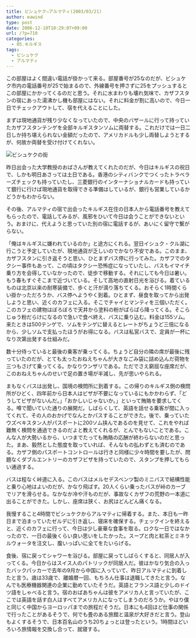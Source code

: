 ```yaml
---
title: ビシュケク⇒アルマティ(2003/03/21)
author: eawind
type: post
date: 2006-12-10T10:29:07+09:00
url: /?p=710
categories:
  - 05.キルギス
tags:
  - ビシュケク
  - アルマティ
---
```

この部屋はよく間違い電話が掛かって来る。部屋番号が25なのだが、ビシュケク市内の電話番号が25で始まるので、外線番号を押さずに25をプッシュするとこの部屋にかかってくるのだと思う。それに水まわりも壊れ気味で、カザフスタンの宿にあった湯沸かし機も部屋にはない。それに料金が割に高いので、今日一日でチェックアウトして、宿を代えることにした。

まずは現地通貨が残り少なくなっていたので、中央のバザールに行って持っていたカザフスタンテンゲを全部キルギスタンソムに両替する。これだけでは一日二日しか持ち堪えられない金額だったので、アメリカドルも少し両替しようとするが、何故か両替を受け付けてくれない。

![ビシュケクの街](/img/wp/2006/12/200303210923001.jpg)

昨日出会った大学教授のおばさんが教えてくれたのだが、今日はキルギスの祝日で、しかも明日あさっては土日である。香港のシティバンクでつくったトラベラーズチェックも持っていたし、三菱銀行のインターナショナルカードも持っていて銀行に行けば現地通貨を取得できる準備はしているが、銀行も営業しているかどうかもわからない。

その後、アルマティの宿で出会ったキルギス在住の日本人から電話番号を教えてもらったので、電話してみるが、風邪をひいて今日は会うことができないという。おまけに、代えようと思っていた別の宿に電話するが、あいにく留守で繋がらない。

「俺はキルギスに嫌われているのか」と途方にくれる。翌日イシュク・クル湖に行こうと予定していたが、現地通貨が乏しいのでかなり不安である。このまま、カザフスタンに引き返そうと思い、ひとまずバス停に行ってみた。カザフでのタクシー事件もあって、この頃はタクシー恐怖症になっていたし、バスもイマイチ乗り方を会得していなかったので、徒歩で移動する。それにしても今日は暑い。もう春もすぐそこまで近づいている。そして高地の直射日光を浴びる。着ているものは北京以来の耐寒装備で、歩くと汗が滴り落ちてくる。おそらく1時間くらい掛かっただろうか、バス停へようやく到着。ひとまず、昼食を取ってから出発しようと思い、近くのカフェに入る。そこでチャイとマンティを三個いただく。このカフェの建物はぼろぼろで天井から塗料の粉がぱらぱら降ってくる。そこらじゅう粉だらけになるので急いで食べ終え、バスに乗り込む。料金は155ソム。来たときは500テンゲで、ソムをテンゲに替えるとレートがちょうど三倍になるから、少しソムで支払ったほうがお得になる。バスは私営バスで、定員が一杯になり次第出発する仕組みだ。

数十分待っていると最後の乗客が乗ってくる。ちょうど自分の隣の席が最後に残っていたのだが、とても太ったおねえちゃんが大きなごみ袋に詰め込んだ荷物を三つもさげて乗ってくる。かなりウンザリである。ただでさえ窮屈な座席だが、このおねえちゃんのせいで足の置き場が半減し、先が思いやられる。

まもなくバスは出発し、国境の検問所に到着する。この帰りのキルギス側の検問所がひどく、四年前から日本人はビザが不要になっているにもかかわらず、「どうしてビザがないんだ。」「おかしいじゃないか。」といって賄賂を要求してくる。噂で聞いていた通りの展開だ。しばらくして、英語を話せる乗客が間に入ってくれて、その人のおかげでなんとかパスすることができた。後で、乗っていたウズベキスタン人がパスポートに200ソム挟んであるのを見せて、これをやれば難無く検問を通過できるのだよと教えてくれるが、とんでもないことである。こんな人が大勢いるから、いつまでたっても賄賂の応酬が終わらないのだと思った。まあ、毅然とした態度を取っていれば、そんなもの払わずとも済むのである。カザフ側のパスポートコントロールは行きと同様に少々時間を要したが、問題なくダブルエントリーのカザフビザを持っていたので、スタンプを押してもらい通過する。

バスは程なく峠道に入る。このバスはメルセデスベンツ製のミニバスで結構性能と乗り心地はよいのだが、かなり飛ばす。20人くらい乗ったバスが峠のカーブでリアを滑らせる。なかなか冷や汗ものだが、事故なくカザフの荒野の一本道に出ることができた。しかし、座席は狭く、お尻はどんどん痛くなる。

我慢すること4時間でビシュケクからアルマティに帰着する。また、本日も一昨日まで泊まっていたゼルデに引き返し、寝床を確保する。チェックインを終えると、近くのカフェに行って、今日は少し豪華な食事を取る。ロクな一日ではなかったので、一日の最後くらい良い思いをしたかった。スープと肉と紅茶とミネラルウォータを注文し、腹いっぱいに全てをたいらげる。

食後、宿に戻ってシャワーを浴びる。部屋に戻ってしばらくすると、同居人が入ってくる。今日からはスイス人のパトリックが同居人だ。彼はかなり気合の入ったバックパッカーで去年の9月から中国に入っていて、昨日アルマティに到着したと言う。歳は33歳で、離婚暦一回、もちろん仕事は退職してきたと言う。なんでも医療機器関連の企業に勤めていたそうだ。英語とフランス語と少しのドイツ語をしゃべると言う。宿のおばあちゃんは彼をアメリカ人と言っていたが、ここでは英語を話す白人はすべてアメリカ人になってしまうのだろうか。やはり僕と同じく中国からヨーロッパまでの旅程だそうだ。日本にも4回ほど仕事の関係で行ったことがあるそうで、何でも畳のある旅館と温泉が大好きだと言う。登山もよくするそうで、日本百名山のうち20ちょっとは登ったという。1時間ほどいろいろ旅情報を交換し合って、就寝する。
